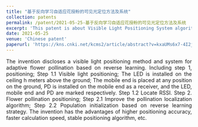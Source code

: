 ```yaml
---
title: "基于反向学习自适应花授粉的可见光定位方法及系统"
collection: patents
permalink: /patent/2021-05-25-基于反向学习自适应花授粉的可见光定位方法及系统
excerpt: 'This patent is about Visible Light Positioning System algorithm.'
date: 2021-05-25
venue: 'Chinese patent'
paperurl: 'https://kns.cnki.net/kcms2/article/abstract?v=kxaUMs6x7-4I2jr5WTdXti3zQ9F92xu0jPYZ-6FemR80TpIUx9Y4vp6Id17Tf9nAg54z_Or5AYAKcn6yq9ClIXwkrzLsbDTD&uniplatform=NZKPT'
---
```

<div style="text-align: justify;">The invention discloses a visible light positioning method and system for adaptive flower pollination based on reverse learning. Including step 1, positioning; Step 1.1 Visible light positioning; The LED is installed on the ceiling h meters above the ground; The mobile end is placed at any position on the ground, PD is installed on the mobile end as a receiver, and the LED, mobile end and PD are marked respectively. Step 1.2 Locate RSSI. Step 2. Flower pollination positioning; Step 2.1 Improve the pollination localization algorithm; Step 2.2 Population initialization based on reverse learning strategy. The invention has the advantages of higher positioning accuracy, faster calculation speed, stable positioning algorithm, etc.</div>

 
